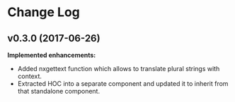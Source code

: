 # Change Log

## v0.3.0 (2017-06-26)

**Implemented enhancements:**

- Added nxgettext function which allows to translate plural strings with context.
- Extracted HOC into a separate component and updated it to inherit from that standalone component.